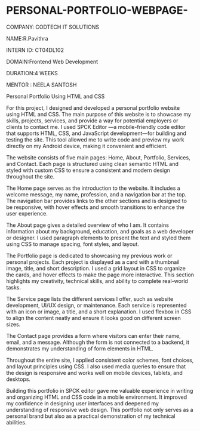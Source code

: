 # PERSONAL-PORTFOLIO-WEBPAGE-

COMPANY: CODTECH IT SOLUTIONS

NAME:R.Pavithra

INTERN ID: CT04DL102

DOMAIN:Frontend Web Development

DURATION:4 WEEKS

MENTOR : NEELA SANTOSH

Personal Portfolio Using HTML and CSS 

For this project, I designed and developed a personal portfolio website using HTML and CSS. The main purpose of this website is to showcase my skills, projects, services, and provide a way for potential employers or clients to contact me. I used SPCK Editor —a mobile-friendly code editor that supports HTML, CSS, and JavaScript development—for building and testing the site. This tool allowed me to write code and preview my work directly on my Android device, making it convenient and efficient.

The website consists of five main pages: Home, About, Portfolio, Services, and Contact. Each page is structured using clean semantic HTML and styled with custom CSS to ensure a consistent and modern design throughout the site.

The Home page serves as the introduction to the website. It includes a welcome message, my name, profession, and a navigation bar at the top. The navigation bar provides links to the other sections and is designed to be responsive, with hover effects and smooth transitions to enhance the user experience.

The About page gives a detailed overview of who I am. It contains information about my background, education, and goals as a web developer or designer. I used paragraph elements to present the text and styled them using CSS to manage spacing, font styles, and layout.

The Portfolio page is dedicated to showcasing my previous work or personal projects. Each project is displayed as a card with a thumbnail image, title, and short description. I used a grid layout in CSS to organize the cards, and hover effects to make the page more interactive. This section highlights my creativity, technical skills, and ability to complete real-world tasks.

The Service page lists the different services I offer, such as website development, UI/UX design, or maintenance. Each service is represented with an icon or image, a title, and a short explanation. I used flexbox in CSS to align the content neatly and ensure it looks good on different screen sizes.

The Contact page provides a form where visitors can enter their name, email, and a message. Although the form is not connected to a backend, it demonstrates my understanding of form elements in HTML. 

Throughout the entire site, I applied consistent color schemes, font choices, and layout principles using CSS. I also used media queries to ensure that the design is responsive and works well on mobile devices, tablets, and desktops.

Building this portfolio in SPCK editor gave me valuable experience in writing and organizing HTML and CSS code in a mobile environment. It improved my confidence in designing user interfaces and deepened my understanding of responsive web design. This portfolio not only serves as a personal brand but also as a practical demonstration of my technical abilities.
